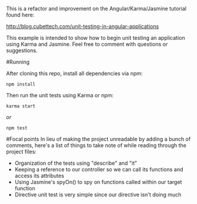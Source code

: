 This is a refactor and improvement on the Angular/Karma/Jasmine tutorial found here:

http://blog.cubettech.com/unit-testing-in-angular-applications

This example is intended to show how to begin unit testing an application using Karma and Jasmine.  Feel free to comment with questions or suggestions.

#Running

After cloning this repo, install all dependencies via npm:

```
npm install
```

Then run the unit tests using Karma or npm:
```
karma start
```
_or_
```
npm test
```

#Focal points
In lieu of making the project unreadable by adding a bunch of comments, here's a list of things to take note of while reading through the project files:

* Organization of the tests using "describe" and "it"
* Keeping a reference to our controller so we can call its functions and access its attributes
* Using Jasmine's spyOn() to spy on functions called within our target function
* Directive unit test is very simple since our directive isn't doing much

